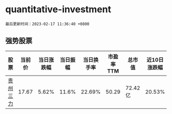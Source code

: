 # quantitative-investment

`最后更新时间：2023-02-17 11:36:40 +0800`

## 强势股票

|股票|当前价|当日涨跌幅|当日振幅|当日换手率|市盈率TTM|总市值|近10日涨跌幅|
|----|----|----|----|----|----|----|----|
|[贵州三力](https://xueqiu.com/S/SH603439)|17.67|5.62%|11.6%|22.69%|50.29|72.42亿|20.53%|
